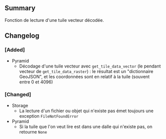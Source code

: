 ## Summary

Fonction de lecture d'une tuile vecteur décodée.

## Changelog

### [Added]

* Pyramid
    * Décodage d'une tuile vecteur avec `get_tile_data_vector` (le pendant vecteur de `get_tile_data_raster`) : le résultat est un "dictionnaire GeoJSON", et les coordonnées sont en relatif à la tuile (souvent entre 0 et 4096)

### [Changed]

* Storage
    * La lecture d'un fichier ou objet qui n'existe pas émet toujours une exception `FileNotFoundError`
* Pyramid
    * Si la tuile que l'on veut lire est dans une dalle qui n'existe pas, on retourne `None`

<!--
### [Added]

### [Changed]

### [Deprecated]

### [Removed]

### [Fixed]

### [Security]
-->
